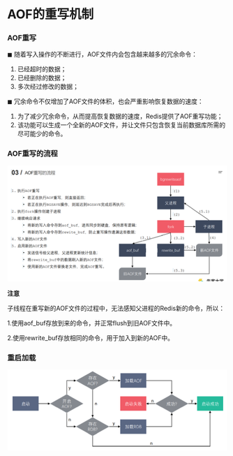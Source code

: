 # AOF的重写机制

### AOF重写

◼ 随着写入操作的不断进行，AOF文件内会包含越来越多的冗余命令：

1. 已经超时的数据； 
2. 已经删除的数据； 
3. 多次经过修改的数据；

 ◼ 冗余命令不仅增加了AOF文件的体积，也会严重影响恢复数据的速度： 

1. 为了减少冗余命令，从而提高恢复数据的速度，Redis提供了AOF重写功能； 
2. 该功能可以生成一个全新的AOF文件，并让文件只包含恢复当前数据库所需的尽可能少的命令。

### AOF重写的流程

![](pic\8.png)

**注意**

子线程在重写新的AOF文件的过程中，无法感知父进程的Redis新的命令，所以：

1.使用aof_buf存放到来的命令，并正常flush到旧AOF文件中。

2.使用rewrite_buf存放相同的命令，用于加入到新的AOF中。



### 重启加载

![](pic\9.png)